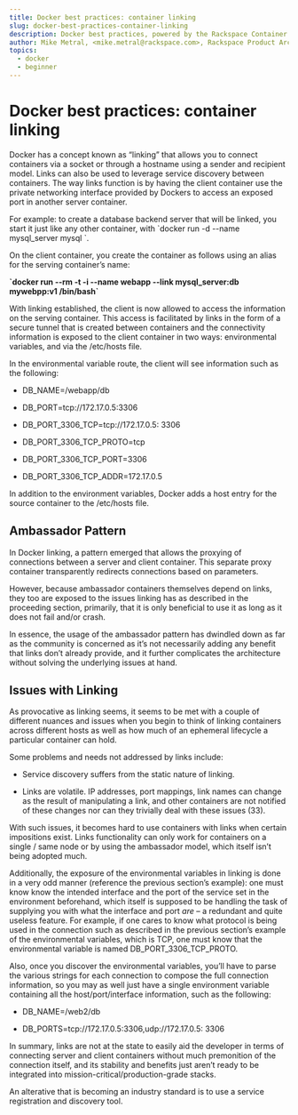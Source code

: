 ```yaml
---
title: Docker best practices: container linking
slug: docker-best-practices-container-linking
description: Docker best practices, powered by the Rackspace Container Service
author: Mike Metral, <mike.metral@rackspace.com>, Rackspace Product Architect
topics:
  - docker
  - beginner
---
```


Docker best practices: container linking
========================================

Docker has a concept known as “linking” that allows you to connect
containers via a socket or through a hostname using a sender and
recipient model. Links can also be used to leverage service discovery
between containers. The way links function is by having the client
container use the private networking interface provided by Dockers to
access an exposed port in another server container.

For example: to create a database backend server that will be linked,
you start it just like any other container, with \`docker run -d --name mysql\_server mysql \`.

On the client container, you create the container as follows using an
alias for the serving container’s name:

**\`**docker run --rm -t -i --name webapp --link mysql\_server:db mywebpp:v1 /bin/bash**\`**

With linking established, the client is now allowed to access the
information on the serving container. This access is facilitated by
links in the form of a secure tunnel that is created between
containers and the connectivity information is exposed to the client
container in two ways: environmental variables, and via the /etc/hosts
file.

In the environmental variable route, the client will see information
such as the following:

- DB\_NAME=/webapp/db

- DB\_PORT=tcp://172.17.0.5:3306

- DB\_PORT\_3306\_TCP=tcp://172.17.0.5: 3306

- DB\_PORT\_3306\_TCP\_PROTO=tcp

- DB\_PORT\_3306\_TCP\_PORT=3306

- DB\_PORT\_3306\_TCP\_ADDR=172.17.0.5

In addition to the environment variables, Docker adds a host entry for
the source container to the /etc/hosts file.

Ambassador Pattern
------------------

In Docker linking, a pattern emerged that allows the proxying of
connections between a server and client container. This separate proxy
container transparently redirects connections based on parameters.

However, because ambassador containers themselves depend on links, they
too are exposed to the issues linking has as described in the proceeding
section, primarily, that it is only beneficial to use it as long as it
does not fail and/or crash.

In essence, the usage of the ambassador pattern has dwindled down as far
as the community is concerned as it’s not necessarily adding any benefit
that links don’t already provide, and it further complicates the
architecture without solving the underlying issues at hand.

Issues with Linking
-------------------

As provocative as linking seems, it seems to be met with a couple of
different nuances and issues when you begin to think of linking
containers across different hosts as well as how much of an ephemeral
lifecycle a particular container can hold.

Some problems and needs not addressed by links include:

-   Service discovery suffers from the static nature of linking.

-   Links are volatile. IP addresses, port mappings, link names can
    change as the result of manipulating a link, and other containers
    are not notified of these changes nor can they trivially deal with
    these issues (33).

With such issues, it becomes hard to use containers with links when
certain impositions exist. Links functionality can only work for
containers on a single / same node or by using the ambassador model,
which itself isn’t being adopted much.

Additionally, the exposure of the environmental variables in linking is
done in a very odd manner (reference the previous section’s example):
one must know know the intended interface and the port of the service
set in the environment beforehand, which itself is supposed to be
handling the task of supplying you with what the interface and port
*are* – a redundant and quite useless feature. For example, if one cares
to know what protocol is being used in the connection such as described
in the previous section’s example of the environmental variables, which
is TCP, one must know that the environmental variable is named
DB\_PORT\_3306\_TCP\_PROTO.

Also, once you discover the environmental variables, you’ll have to
parse the various strings for each connection to compose the full
connection information, so you may as well just have a single
environment variable containing all the host/port/interface information,
such as the following:

- DB\_NAME=/web2/db

- DB\_PORTS=tcp://172.17.0.5:3306,udp://172.17.0.5: 3306

In summary, links are not at the state to easily aid the developer in
terms of connecting server and client containers without much
premonition of the connection itself, and its stability and benefits
just aren’t ready to be integrated into
mission-critical/production-grade stacks.

An alterative that is becoming an industry standard is to use a
service registration and discovery tool.
